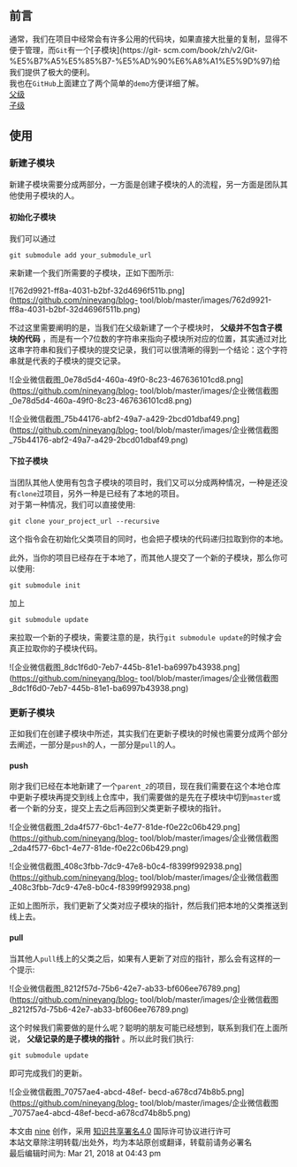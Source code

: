 ## 前言

通常，我们在项目中经常会有许多公用的代码块，如果直接大批量的复制，显得不便于管理，而`Git`有一个[子模块](https://git-
scm.com/book/zh/v2/Git-%E5%B7%A5%E5%85%B7-%E5%AD%90%E6%A8%A1%E5%9D%97)给我们提供了极大的便利。  
我也在`GitHub`上面建立了两个简单的`demo`方便详细了解。  
[父级](https://github.com/nineyang/parent)  
[子级](https://github.com/nineyang/submodule)

## 使用

### 新建子模块

新建子模块需要分成两部分，一方面是创建子模块的人的流程，另一方面是团队其他使用子模块的人。

#### 初始化子模块

我们可以通过

    
    
    git submodule add your_submodule_url

来新建一个我们所需要的子模块，正如下图所示:

![762d9921-ff8a-4031-b2bf-32d4696f511b.png](https://github.com/nineyang/blog-
tool/blob/master/images/762d9921-ff8a-4031-b2bf-32d4696f511b.png)

不过这里需要阐明的是，当我们在父级新建了一个子模块时， **父级并不包含子模块的代码**
，而是有一个7位数的字符串来指向子模块所对应的位置，其实通过对比这串字符串和我们子模块的提交记录，我们可以很清晰的得到一个结论：这个字符串就是代表的子模块的提交记录。

![企业微信截图_0e78d5d4-460a-49f0-8c23-467636101cd8.png](https://github.com/nineyang/blog-
tool/blob/master/images/企业微信截图_0e78d5d4-460a-49f0-8c23-467636101cd8.png)

![企业微信截图_75b44176-abf2-49a7-a429-2bcd01dbaf49.png](https://github.com/nineyang/blog-
tool/blob/master/images/企业微信截图_75b44176-abf2-49a7-a429-2bcd01dbaf49.png)

#### 下拉子模块

当团队其他人使用有包含子模块的项目时，我们又可以分成两种情况，一种是还没有`clone`过项目，另外一种是已经有了本地的项目。  
对于第一种情况，我们可以直接使用:

    
    
    git clone your_project_url --recursive

这个指令会在初始化父类项目的同时，也会把子模块的代码递归拉取到你的本地。

此外，当你的项目已经存在于本地了，而其他人提交了一个新的子模块，那么你可以使用:

    
    
    git submodule init

加上

    
    
    git submodule update

来拉取一个新的子模块，需要注意的是，执行`git submodule update`的时候才会真正拉取你的子模块代码。

![企业微信截图_8dc1f6d0-7eb7-445b-81e1-ba6997b43938.png](https://github.com/nineyang/blog-
tool/blob/master/images/企业微信截图_8dc1f6d0-7eb7-445b-81e1-ba6997b43938.png)

### 更新子模块

正如我们在创建子模块中所述，其实我们在更新子模块的时候也需要分成两个部分去阐述，一部分是`push`的人，一部分是`pull`的人。

#### push

刚才我们已经在本地新建了一个`parent_2`的项目，现在我们需要在这个本地仓库中更新子模块再提交到线上仓库中，我们需要做的是先在子模块中切到`master`或者一个新的分支，提交上去之后再回到父类更新子模块的指针。

![企业微信截图_2da4f577-6bc1-4e77-81de-f0e22c06b429.png](https://github.com/nineyang/blog-
tool/blob/master/images/企业微信截图_2da4f577-6bc1-4e77-81de-f0e22c06b429.png)

![企业微信截图_408c3fbb-7dc9-47e8-b0c4-f8399f992938.png](https://github.com/nineyang/blog-
tool/blob/master/images/企业微信截图_408c3fbb-7dc9-47e8-b0c4-f8399f992938.png)

正如上图所示，我们更新了父类对应子模块的指针，然后我们把本地的父类推送到线上去。

#### pull

当其他人`pull`线上的父类之后，如果有人更新了对应的指针，那么会有这样的一个提示:

![企业微信截图_8212f57d-75b6-42e7-ab33-bf606ee76789.png](https://github.com/nineyang/blog-
tool/blob/master/images/企业微信截图_8212f57d-75b6-42e7-ab33-bf606ee76789.png)

这个时候我们需要做的是什么呢？聪明的朋友可能已经想到，联系到我们在上面所说， **父级记录的是子模块的指针** 。所以此时我们执行:

    
    
    git submodule update

即可完成我们的更新。

![企业微信截图_70757ae4-abcd-48ef-
becd-a678cd74b8b5.png](https://github.com/nineyang/blog-
tool/blob/master/images/企业微信截图_70757ae4-abcd-48ef-becd-a678cd74b8b5.png)

本文由 [nine](https://www.hellonine.top/index.php/author/1/) 创作，采用
[知识共享署名4.0](https://creativecommons.org/licenses/by/4.0/) 国际许可协议进行许可  
本站文章除注明转载/出处外，均为本站原创或翻译，转载前请务必署名  
最后编辑时间为: Mar 21, 2018 at 04:43 pm

